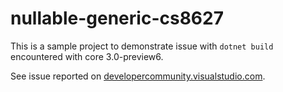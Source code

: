 # nullable-generic-cs8627

This is a sample project to demonstrate issue with `dotnet build` encountered with core 3.0-preview6.

See issue reported on [developercommunity.visualstudio.com](https://developercommunity.visualstudio.com/content/problem/612140/cs8627-builds-from-vs2019-but-not-from-command-lin.html).


